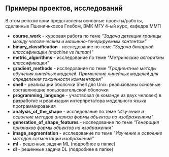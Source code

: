 ## Примеры проектов, исследований
В этом репозитории представлены основные проекты/работы, сделанные Пшеничнковов Глебом, ВМК МГУ 4-ый курс, кафедра ММП

* **course_work** - курсовая работа по теме _"Задача детекции границы между человеческим и машинно-генерируемым контентом"_
* **binary_classification** - исследование по теме _"Задача бинарной классификации (machine vs human)"_
* **metric_algorithms** - исследование по теме _"Метрические алгоритмы классификации"_
* **gradient_methods** - исследование по теме _"Градиентные методы обучения линейных моделей. Применение линейных моделей для определения токсичности комментария"_
* **shell** - реализации оболочки Shell для Unix: реализованы основные составляющие пользовательской оболочки
* **programming_language** - участвовал (в команде из двух человек) в разработке и реализации интерпретатора модельного языка программирования
* **analysis_of_the_shape** -  исследование по теме _"Изучение и освоение методов анализа формы объектов по изображениям"_
* **generation_of_shape_features** -  исследование по теме _"Генерация признаков формы объектов на изображении"_
* **image_segmentation** - исследование по теме _"Изучение и освоение методов сегментации изображений"_
* **ml** - решенные задачи ML (подробнее в папке)
* **dl** - решенные задачи DL (подробнее в папке)

